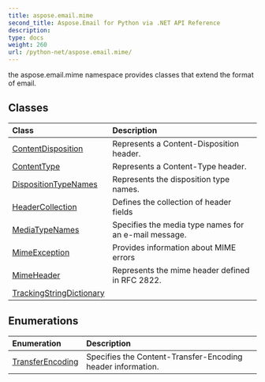 ```yaml
---
title: aspose.email.mime
second_title: Aspose.Email for Python via .NET API Reference
description: 
type: docs
weight: 260
url: /python-net/aspose.email.mime/
---
```



the aspose.email.mime namespace provides classes that extend the format of email.

## Classes
| Class | Description |
| :- | :- |
|[ContentDisposition](/python-net/aspose.email.mime/contentdisposition/)|Represents a Content-Disposition header.|
|[ContentType](/python-net/aspose.email.mime/contenttype/)|Represents a Content-Type header.|
|[DispositionTypeNames](/python-net/aspose.email.mime/dispositiontypenames/)|Represents the disposition type names.|
|[HeaderCollection](/python-net/aspose.email.mime/headercollection/)|Defines the collection of header fields|
|[MediaTypeNames](/python-net/aspose.email.mime/mediatypenames/)|Specifies the media type names for an e-mail message.|
|[MimeException](/python-net/aspose.email.mime/mimeexception/)|Provides information about MIME errors|
|[MimeHeader](/python-net/aspose.email.mime/mimeheader/)|Represents the mime header defined in RFC 2822.|
|[TrackingStringDictionary](/python-net/aspose.email.mime/trackingstringdictionary/)||
## Enumerations
| Enumeration | Description |
| :- | :- |
|[TransferEncoding](/python-net/aspose.email.mime/transferencoding/)|Specifies the Content-Transfer-Encoding header information.|
